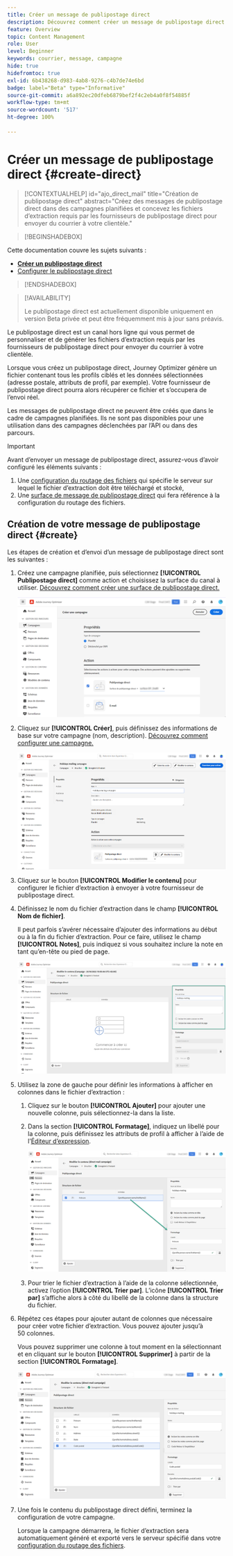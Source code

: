 ```yaml
---
title: Créer un message de publipostage direct
description: Découvrez comment créer un message de publipostage direct dans Journey Optimizer.
feature: Overview
topic: Content Management
role: User
level: Beginner
keywords: courrier, message, campagne
hide: true
hidefromtoc: true
exl-id: 6b438268-d983-4ab8-9276-c4b7de74e6bd
badge: label="Beta" type="Informative"
source-git-commit: a6a892ec20dfeb6879bef2f4c2eb4a0f8f54885f
workflow-type: tm+mt
source-wordcount: '517'
ht-degree: 100%

---
```


# Créer un message de publipostage direct {#create-direct}

>[!CONTEXTUALHELP]
>id="ajo_direct_mail"
>title="Création de publipostage direct"
>abstract="Créez des messages de publipostage direct dans des campagnes planifiées et concevez les fichiers d’extraction requis par les fournisseurs de publipostage direct pour envoyer du courrier à votre clientèle."

>[!BEGINSHADEBOX]

Cette documentation couvre les sujets suivants :

* **[Créer un publipostage direct](create-direct-mail.md)**
* [Configurer le publipostage direct](direct-mail-configuration.md)

>[!ENDSHADEBOX]

>[!AVAILABILITY]
>
>Le publipostage direct est actuellement disponible uniquement en version Beta privée et peut être fréquemment mis à jour sans préavis.

Le publipostage direct est un canal hors ligne qui vous permet de personnaliser et de générer les fichiers d’extraction requis par les fournisseurs de publipostage direct pour envoyer du courrier à votre clientèle.

Lorsque vous créez un publipostage direct, Journey Optimizer génère un fichier contenant tous les profils ciblés et les données sélectionnées (adresse postale, attributs de profil, par exemple). Votre fournisseur de publipostage direct pourra alors récupérer ce fichier et s’occupera de l’envoi réel.

Les messages de publipostage direct ne peuvent être créés que dans le cadre de campagnes planifiées. Ils ne sont pas disponibles pour une utilisation dans des campagnes déclenchées par l’API ou dans des parcours.

>[!IMPORTANT]
>
>Avant d’envoyer un message de publipostage direct, assurez-vous d’avoir configuré les éléments suivants :
>
>1. Une [configuration du routage des fichiers](../direct-mail/direct-mail-configuration.md#file-routing-configuration) qui spécifie le serveur sur lequel le fichier d’extraction doit être téléchargé et stocké,
>1. Une [surface de message de publipostage direct](../direct-mail/direct-mail-configuration.md#direct-mail-surface) qui fera référence à la configuration du routage des fichiers.


## Création de votre message de publipostage direct {#create}

Les étapes de création et d’envoi d’un message de publipostage direct sont les suivantes :

1. Créez une campagne planifiée, puis sélectionnez **[!UICONTROL Publipostage direct]** comme action et choisissez la surface du canal à utiliser. [Découvrez comment créer une surface de publipostage direct.](../direct-mail/direct-mail-configuration.md#direct-mail-surface)

   ![](assets/direct-mail-campaign.png)

1. Cliquez sur **[!UICONTROL Créer]**, puis définissez des informations de base sur votre campagne (nom, description). [Découvrez comment configurer une campagne.](../campaigns/create-campaign.md)

   ![](assets/direct-mail-edit.png)

1. Cliquez sur le bouton **[!UICONTROL Modifier le contenu]** pour configurer le fichier d’extraction à envoyer à votre fournisseur de publipostage direct.

1. Définissez le nom du fichier d’extraction dans le champ **[!UICONTROL Nom de fichier]**.

   Il peut parfois s’avérer nécessaire d’ajouter des informations au début ou à la fin du fichier d’extraction. Pour ce faire, utilisez le champ **[!UICONTROL Notes]**, puis indiquez si vous souhaitez inclure la note en tant qu’en-tête ou pied de page.

   <!--Click on the button to the right of the Output file field and enter the desired label. You can use personalization fields, content blocks and dynamic text (see Defining content). For example, you can complete the label with the delivery ID or the extraction date.-->

   ![](assets/direct-mail-properties.png)

1. Utilisez la zone de gauche pour définir les informations à afficher en colonnes dans le fichier d’extraction :

   1. Cliquez sur le bouton **[!UICONTROL Ajouter]** pour ajouter une nouvelle colonne, puis sélectionnez-la dans la liste.

   1. Dans la section **[!UICONTROL Formatage]**, indiquez un libellé pour la colonne, puis définissez les attributs de profil à afficher à l’aide de l’[Éditeur d’expression](../personalization/personalization-build-expressions.md).

      ![](assets/direct-mail-content.png)

   1. Pour trier le fichier d’extraction à l’aide de la colonne sélectionnée, activez l’option **[!UICONTROL Trier par]**. L’icône **[!UICONTROL Trier par]** s’affiche alors à côté du libellé de la colonne dans la structure du fichier.

1. Répétez ces étapes pour ajouter autant de colonnes que nécessaire pour créer votre fichier d’extraction. Vous pouvez ajouter jusqu’à 50 colonnes.

   Vous pouvez supprimer une colonne à tout moment en la sélectionnant et en cliquant sur le bouton **[!UICONTROL Supprimer]** à partir de la section **[!UICONTROL Formatage]**.

   ![](assets/direct-mail-complete.png)

1. Une fois le contenu du publipostage direct défini, terminez la configuration de votre campagne.

   Lorsque la campagne démarrera, le fichier d’extraction sera automatiquement généré et exporté vers le serveur spécifié dans votre [configuration du routage des fichiers](../direct-mail/direct-mail-configuration.md).

